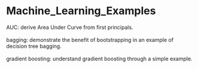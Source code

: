 # Machine_Learning_Examples
AUC: derive Area Under Curve from first principals.<br><br>
bagging: demonstrate the benefit of bootstrapping in an example of decision tree bagging.<br><br>
gradient boosting: understand gradient boosting through a simple example.
